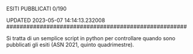 ESITI PUBBLICATI 0/190 

UPDATED 2023-05-07 14:14:13.232008
######################################################

Si tratta di un semplice script in python per controllare quando sono pubblicati gli esiti (ASN 2021, quinto quadrimestre).

